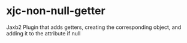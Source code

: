 # xjc-non-null-getter
Jaxb2 Plugin that adds getters, creating the corresponding object, and adding it to the attribute if null

